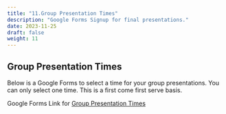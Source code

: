 ```yaml
---
title: "11.Group Presentation Times"
description: "Google Forms Signup for final presentations."
date: 2023-11-25
draft: false
weight: 11
---
```


## Group Presentation Times

Below is a Google Forms to select a time for your group presentations. You can only select one time. This is a first come first serve basis. 

Google Forms Link for [Group Presentation Times](https://forms.gle/n3VPzH6aquK1s7LQ6) 
